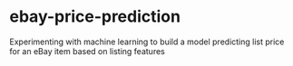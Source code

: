 # ebay-price-prediction
Experimenting with machine learning to build a model predicting list price for an eBay item based on listing features
